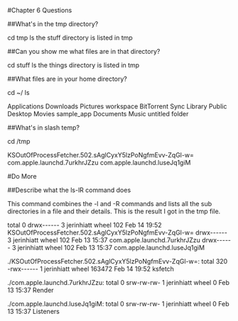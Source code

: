 #Chapter 6 Questions

##What's in the tmp directory?

cd tmp
ls
the stuff directory is listed in tmp

##Can you show me what files are in that directory?

cd stuff
ls
the things directory is listed in tmp

##What files are in your home directory?

cd ~/
ls

Applications    Downloads       Pictures        workspace
BitTorrent Sync Library         Public
Desktop         Movies          sample_app
Documents       Music           untitled folder

##What's in slash temp?

cd /tmp

KSOutOfProcessFetcher.502.sAglCyxY5lzPoNgfmEvv-ZqGl-w=
com.apple.launchd.7urkhrJZzu
com.apple.launchd.luseJq1giM

#Do More

##Describe what the ls-lR command does

This command combines the -l and -R commands and lists all the sub directories in a file and their details. This is the result I got in the tmp file.

total 0
drwx------  3 jerinhiatt  wheel  102 Feb 14 19:52 KSOutOfProcessFetcher.502.sAglCyxY5lzPoNgfmEvv-ZqGl-w=
drwx------  3 jerinhiatt  wheel  102 Feb 13 15:37 com.apple.launchd.7urkhrJZzu
drwx------  3 jerinhiatt  wheel  102 Feb 13 15:37 com.apple.launchd.luseJq1giM

./KSOutOfProcessFetcher.502.sAglCyxY5lzPoNgfmEvv-ZqGl-w=:
total 320
-rwx------  1 jerinhiatt  wheel  163472 Feb 14 19:52 ksfetch

./com.apple.launchd.7urkhrJZzu:
total 0
srw-rw-rw-  1 jerinhiatt  wheel  0 Feb 13 15:37 Render

./com.apple.launchd.luseJq1giM:
total 0
srw-rw-rw-  1 jerinhiatt  wheel  0 Feb 13 15:37 Listeners


